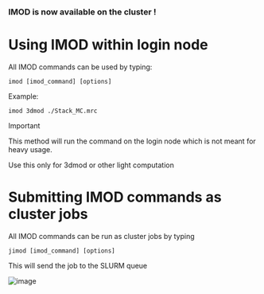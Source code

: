 ### IMOD is now available on the cluster !

# Using IMOD within login node

All IMOD commands can be used by typing:

```imod [imod_command] [options]```

Example:

```imod 3dmod ./Stack_MC.mrc```

> [!IMPORTANT]
> This method will run the command on the login node which is not meant for heavy usage.
>
> Use this only for 3dmod or other light computation

# Submitting IMOD commands as cluster jobs

All IMOD commands can be run as cluster jobs by typing

```jimod [imod_command] [options]```

This will send the job to the SLURM queue

![image](https://github.com/user-attachments/assets/72131164-fa43-4aa0-9dba-029ea00bedeb)

